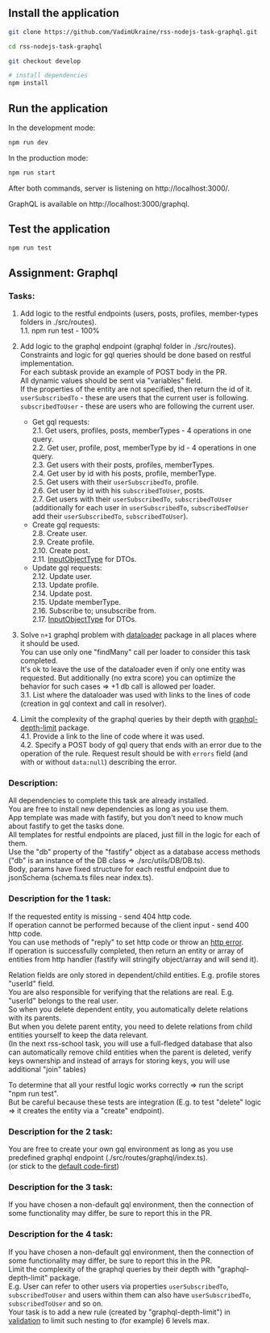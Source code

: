 ## Install the application

```bash
git clone https://github.com/VadimUkraine/rss-nodejs-task-graphql.git

cd rss-nodejs-task-graphql

git checkout develop

# install dependencies
npm install
```

## Run the application

In the development mode:

```bash
npm run dev
```

In the production mode:

```bash
npm run start
```

After both commands, server is listening on http://localhost:3000/.

GraphQL is available on http://localhost:3000/graphql.

## Test the application

```bash
npm run test
```

## Assignment: Graphql

### Tasks:

1. Add logic to the restful endpoints (users, posts, profiles, member-types folders in ./src/routes).  
   1.1. npm run test - 100%
2. Add logic to the graphql endpoint (graphql folder in ./src/routes).  
   Constraints and logic for gql queries should be done based on restful implementation.  
   For each subtask provide an example of POST body in the PR.  
   All dynamic values should be sent via "variables" field.  
   If the properties of the entity are not specified, then return the id of it.  
   `userSubscribedTo` - these are users that the current user is following.  
   `subscribedToUser` - these are users who are following the current user.

   - Get gql requests:  
     2.1. Get users, profiles, posts, memberTypes - 4 operations in one query.  
     2.2. Get user, profile, post, memberType by id - 4 operations in one query.  
     2.3. Get users with their posts, profiles, memberTypes.  
     2.4. Get user by id with his posts, profile, memberType.  
     2.5. Get users with their `userSubscribedTo`, profile.  
     2.6. Get user by id with his `subscribedToUser`, posts.  
     2.7. Get users with their `userSubscribedTo`, `subscribedToUser` (additionally for each user in `userSubscribedTo`, `subscribedToUser` add their `userSubscribedTo`, `subscribedToUser`).
   - Create gql requests:  
     2.8. Create user.  
     2.9. Create profile.  
     2.10. Create post.  
     2.11. [InputObjectType](https://graphql.org/graphql-js/type/#graphqlinputobjecttype) for DTOs.
   - Update gql requests:  
     2.12. Update user.  
     2.13. Update profile.  
     2.14. Update post.  
     2.15. Update memberType.  
     2.16. Subscribe to; unsubscribe from.  
     2.17. [InputObjectType](https://graphql.org/graphql-js/type/#graphqlinputobjecttype) for DTOs.

3. Solve `n+1` graphql problem with [dataloader](https://www.npmjs.com/package/dataloader) package in all places where it should be used.  
   You can use only one "findMany" call per loader to consider this task completed.  
   It's ok to leave the use of the dataloader even if only one entity was requested. But additionally (no extra score) you can optimize the behavior for such cases => +1 db call is allowed per loader.  
   3.1. List where the dataloader was used with links to the lines of code (creation in gql context and call in resolver).
4. Limit the complexity of the graphql queries by their depth with [graphql-depth-limit](https://www.npmjs.com/package/graphql-depth-limit) package.  
   4.1. Provide a link to the line of code where it was used.  
   4.2. Specify a POST body of gql query that ends with an error due to the operation of the rule. Request result should be with `errors` field (and with or without `data:null`) describing the error.

### Description:

All dependencies to complete this task are already installed.  
You are free to install new dependencies as long as you use them.  
App template was made with fastify, but you don't need to know much about fastify to get the tasks done.  
All templates for restful endpoints are placed, just fill in the logic for each of them.  
Use the "db" property of the "fastify" object as a database access methods ("db" is an instance of the DB class => ./src/utils/DB/DB.ts).  
Body, params have fixed structure for each restful endpoint due to jsonSchema (schema.ts files near index.ts).

### Description for the 1 task:

If the requested entity is missing - send 404 http code.  
If operation cannot be performed because of the client input - send 400 http code.  
You can use methods of "reply" to set http code or throw an [http error](https://github.com/fastify/fastify-sensible#fastifyhttperrors).  
If operation is successfully completed, then return an entity or array of entities from http handler (fastify will stringify object/array and will send it).

Relation fields are only stored in dependent/child entities. E.g. profile stores "userId" field.  
You are also responsible for verifying that the relations are real. E.g. "userId" belongs to the real user.  
So when you delete dependent entity, you automatically delete relations with its parents.  
But when you delete parent entity, you need to delete relations from child entities yourself to keep the data relevant.  
(In the next rss-school task, you will use a full-fledged database that also can automatically remove child entities when the parent is deleted, verify keys ownership and instead of arrays for storing keys, you will use additional "join" tables)

To determine that all your restful logic works correctly => run the script "npm run test".  
But be careful because these tests are integration (E.g. to test "delete" logic => it creates the entity via a "create" endpoint).

### Description for the 2 task:

You are free to create your own gql environment as long as you use predefined graphql endpoint (./src/routes/graphql/index.ts).  
(or stick to the [default code-first](https://github.dev/graphql/graphql-js/blob/ffa18e9de0ae630d7e5f264f72c94d497c70016b/src/__tests__/starWarsSchema.ts))

### Description for the 3 task:

If you have chosen a non-default gql environment, then the connection of some functionality may differ, be sure to report this in the PR.

### Description for the 4 task:

If you have chosen a non-default gql environment, then the connection of some functionality may differ, be sure to report this in the PR.  
Limit the complexity of the graphql queries by their depth with "graphql-depth-limit" package.  
E.g. User can refer to other users via properties `userSubscribedTo`, `subscribedToUser` and users within them can also have `userSubscribedTo`, `subscribedToUser` and so on.  
Your task is to add a new rule (created by "graphql-depth-limit") in [validation](https://graphql.org/graphql-js/validation/) to limit such nesting to (for example) 6 levels max.
